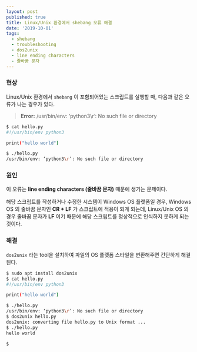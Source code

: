 ```yaml
---
layout: post
published: true
title: Linux/Unix 환경에서 shebang 오류 해결
date: '2019-10-01'
tags:
  - shebang
  - troubleshooting
  - dos2unix
  - line ending characters
  - 줄바꿈 문자
---
```

### 현상
Linux/Unix 환경에서 `shebang` 이 포함되어있는 스크립트를 실행할 때, 다음과 같은 오류가 나는 경우가 있다.

> **Error:** /usr/bin/env: ‘python3\r’: No such file or directory  


```bash
$ cat hello.py
#!/usr/bin/env python3

print("hello world")

$ ./hello.py
/usr/bin/env: ‘python3\r’: No such file or directory
```  


### 원인
이 오류는 **line ending characters (줄바꿈 문자)** 때문에 생기는 문제이다.

해당 스크립트를 작성하거나 수정한 시스템이 Windows OS 플랫폼일 경우, Windows OS 의 줄바꿈 문자인 **CR + LF** 가 스크립트에 적용이 되게 되는데, Linux/Unix OS 의 경우 줄바꿈 문자가 **LF** 이기 때문에 해당 스크립트를 정상적으로 인식하지 못하게 되는 것이다.  



### 해결
`dos2unix` 라는 tool을 설치하여 파일의 OS 플랫폼 스타일을 변환해주면 간단하게 해결된다.  

```bash
$ sudo apt install dos2unix
$ cat hello.py
#!/usr/bin/env python3

print("hello world")

$ ./hello.py
/usr/bin/env: ‘python3\r’: No such file or directory
$ dos2unix hello.py
dos2unix: converting file hello.py to Unix format ...
$ ./hello.py
hello world

$

```  
